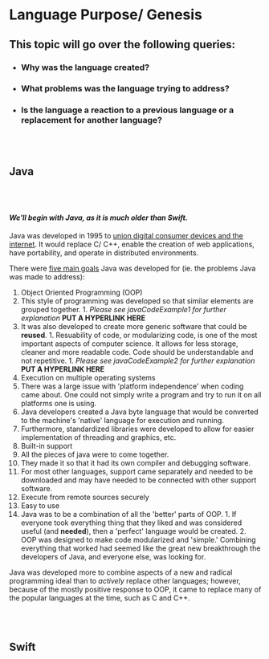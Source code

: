 # Language Purpose/ Genesis
## This topic will go over the following queries:
* ### Why was the language created?
* ### What problems was the language trying to address?
* ### Is the language a reaction to a previous language or a replacement for another language?
<br></br>
## Java
<br></br>
#### _We'll begin with Java, as it is much older than Swift._

Java was developed in 1995 to [union digital consumer devices and the internet](http://www.oracle.com/technetwork/java/javase/overview/javahistory-index-198355.html). It would replace C/ C++, enable the creation of web applications, have portability, and operate in distributed environments.

There were [five main goals](http://www.freejavaguide.com/history.html) Java was developed for (ie. the problems Java was made to address):
1. Object Oriented Programming (OOP)
  1. This style of programming was developed so that similar elements are grouped together.
    1. *Please see javaCodeExample1 for further explanation* **PUT A HYPERLINK HERE**
  1. It was also developed to create more generic software that could be **reused**.
    1. Resuability of code, or modularizing code, is one of the most important aspects of computer science. It allows for less storage, cleaner and more readable code. Code should be understandable and not repetitive.
    1. *Please see javaCodeExample2 for further explanation* **PUT A HYPERLINK HERE**
2. Execution on multiple operating systems
  1. There was a large issue with 'platform independence' when coding came about. One could not simply write a program and try to run it on all platforms one is using. 
  2. Java developers created a Java byte language that would be converted to the machine's 'native' language for execution and running.
  3. Furthermore, standardized libraries were developed to allow for easier implementation of threading and graphics, etc.
3. Built-in support
  1. All the pieces of java were to come together. 
  2. They made it so that it had its own compiler and debugging software.
  3. For most other languages, support came separately and needed to be downloaded and may have needed to be connected with other support software.
4. Execute from remote sources securely
5. Easy to use
  1. Java was to be a combination of all the 'better' parts of OOP.
    1. If everyone took everything thing that they liked and was considered useful (and **needed**), then a 'perfect' language would be created.
    2. OOP was designed to make code modularized and 'simple.' Combining everything that worked had seemed like the great new breakthrough the developers of Java, and everyone else, was looking for.

Java was developed more to combine aspects of a new and radical programming ideal than to *actively* replace other languages; however, because of the mostly positive response to OOP, it came to replace many of the popular languages at the time, such as C and C++.

<br></br>
## Swift
